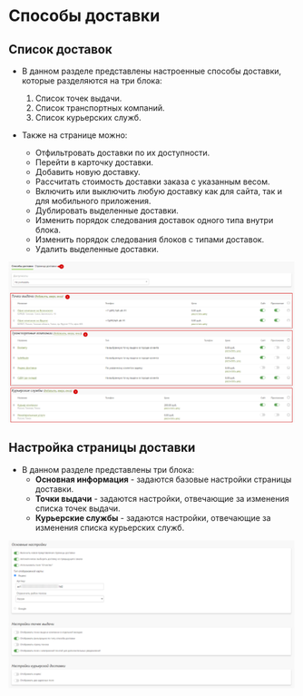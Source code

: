 # Способы доставки

## Список доставок
* В данном разделе представлены настроенные способы доставки, которые разделяются на три блока:
    1. Список точек выдачи.
    2. Список транспортных компаний.
    3. Список курьерских служб.

* Также на странице можно:
    + Отфильтровать доставки по их доступности.
    + Перейти в карточку доставки.
    + Добавить новую доставку.
    + Рассчитать стоимость доставки заказа с указанным весом.
    + Включить или выключить любую доставку как для сайта, так и для мобильного приложения.
    + Дублировать выделенные доставки.
    + Изменить порядок следования доставок одного типа внутри блока.
    + Изменить порядок следования блоков с типами доставок.
    + Удалить выделенные доставки.

![](../_media/site/site21.png ':size=70%')

## Настройка страницы доставки
* В данном разделе представлены три блока:
    + __Основная информация__ - задаются базовые настройки страницы доставки.
    + __Точки выдачи__ - задаются настройки, отвечающие за изменения списка точек выдачи.
    + __Курьерские службы__ - задаются настройки, отвечающие за изменения списка курьерских служб.

![](../_media/site/site22.png ':size=70%')